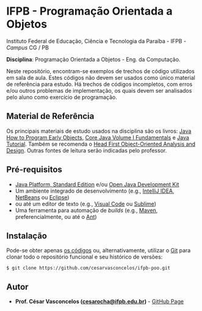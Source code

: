 # IFPB - Programação Orientada a Objetos

Instituto Federal de Educação, Ciência e Tecnologia da Paraíba - IFPB - *Campus* CG  / PB 

**Disciplina**: Programação Orientada a Objetos - Eng. da Computação.

Neste repositório, encontram-se exemplos de trechos de código utilizados em sala de aula. Estes códigos não devem ser usados como único material de referência para estudo. Há trechos de códigos incompletos, com erros e/ou outros problemas de implementação, os quais devem ser analisados pelo aluno como exercício de programação.

## Material de Referência

Os principais materiais de estudo usados na disciplina são os livros:
[Java How to Program Early Objects](materiais/jhtp.pdf), [Core Java Volume I Fundamentals](http://horstmann.com/corejava/index.html) e [Java Tutorial](https://docs.oracle.com/javase/tutorial/). Também se recomenda o 
[Head First Object-Oriented Analysis and Design](https://www.amazon.com/Head-First-Object-Oriented-Analysis-Design/dp/0596008678).
Outras fontes de leitura serão indicadas pelo professor.

## Pré-requisitos

- [Java Platform, Standard Edition](http://www.oracle.com/technetwork/java/javase/downloads/index.html) e/ou [Open Java Development Kit](http://openjdk.java.net/)
- Um ambiente integrado de desenvolvimento (e.g., [IntelliJ IDEA](https://www.jetbrains.com/idea/), [NetBeans](https://netbeans.org/) ou [Eclipse](https://www.eclipse.org/))
- ou até um editor de texto (e.g., [Visual Code](https://code.visualstudio.com/) ou [Sublime](https://www.sublimetext.com/))
- Uma ferramenta para automação de *builds* (e.g., [Maven](https://maven.apache.org), preferencialmente, ou até o [Ant](https://ant.apache.org/))

## Instalação

Pode-se obter apenas [os códigos](https://github.com/cesarvasconcelos/ifpb-poo/archive/master.zip) ou, alternativamente, utilizar o [Git](https://git-scm.com/) para clonar todo o repositório funcional e seu histórico de versões:

```
$ git clone https://github.com/cesarvasconcelos/ifpb-poo.git
```

## Autor

* **Prof. César Vasconcelos (cesarocha@ifpb.edu.br)** - [GitHub Page](https://github.com/cesarvasconcelos)